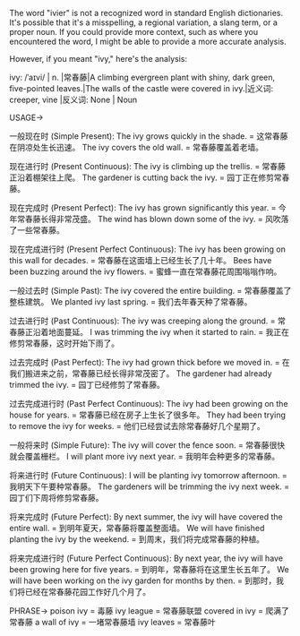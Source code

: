 The word "ivier" is not a recognized word in standard English dictionaries. It's possible that it's a misspelling, a regional variation, a slang term, or a proper noun.  If you could provide more context, such as where you encountered the word, I might be able to provide a more accurate analysis.


However, if you meant "ivy," here's the analysis:

ivy: /ˈaɪvi/ | n. |常春藤|A climbing evergreen plant with shiny, dark green, five-pointed leaves.|The walls of the castle were covered in ivy.|近义词: creeper, vine |反义词: None | Noun


USAGE->

一般现在时 (Simple Present):
The ivy grows quickly in the shade. = 这常春藤在阴凉处生长迅速。
The ivy covers the old wall. = 常春藤覆盖着老墙。

现在进行时 (Present Continuous):
The ivy is climbing up the trellis. = 常春藤正沿着棚架往上爬。
The gardener is cutting back the ivy. = 园丁正在修剪常春藤。

现在完成时 (Present Perfect):
The ivy has grown significantly this year. = 今年常春藤长得非常茂盛。
The wind has blown down some of the ivy. = 风吹落了一些常春藤。

现在完成进行时 (Present Perfect Continuous):
The ivy has been growing on this wall for decades. =  常春藤在这面墙上已经生长了几十年。
Bees have been buzzing around the ivy flowers. = 蜜蜂一直在常春藤花周围嗡嗡作响。

一般过去时 (Simple Past):
The ivy covered the entire building. = 常春藤覆盖了整栋建筑。
We planted ivy last spring. = 我们去年春天种了常春藤。

过去进行时 (Past Continuous):
The ivy was creeping along the ground. = 常春藤正沿着地面蔓延。
I was trimming the ivy when it started to rain. = 我正在修剪常春藤，这时开始下雨了。

过去完成时 (Past Perfect):
The ivy had grown thick before we moved in. = 在我们搬进来之前，常春藤已经长得非常茂密了。
The gardener had already trimmed the ivy. = 园丁已经修剪了常春藤。

过去完成进行时 (Past Perfect Continuous):
The ivy had been growing on the house for years. = 常春藤已经在房子上生长了很多年。
They had been trying to remove the ivy for weeks. = 他们已经尝试去除常春藤好几个星期了。

一般将来时 (Simple Future):
The ivy will cover the fence soon. = 常春藤很快就会覆盖栅栏。
I will plant more ivy next year. = 我明年会种更多的常春藤。

将来进行时 (Future Continuous):
I will be planting ivy tomorrow afternoon. = 我明天下午要种常春藤。
The gardeners will be trimming the ivy next week. = 园丁们下周将修剪常春藤。

将来完成时 (Future Perfect):
By next summer, the ivy will have covered the entire wall. = 到明年夏天，常春藤将覆盖整面墙。
We will have finished planting the ivy by the weekend. = 到周末，我们将完成常春藤的种植。

将来完成进行时 (Future Perfect Continuous):
By next year, the ivy will have been growing here for five years. = 到明年，常春藤将在这里生长五年了。
We will have been working on the ivy garden for months by then. = 到那时，我们将已经在常春藤花园工作好几个月了。


PHRASE->
poison ivy = 毒藤
ivy league = 常春藤联盟
covered in ivy = 爬满了常春藤
a wall of ivy = 一堵常春藤墙
ivy leaves = 常春藤叶
